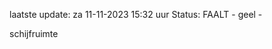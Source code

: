 laatste update: 
za 11-11-2023 15:32   uur 
Status: FAALT - geel - 
<div class="service Y">schijfruimte</div>